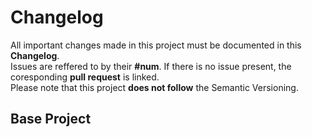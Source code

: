 # Changelog
All important changes made in this project must be documented in this **Changelog**.
</br>Issues are reffered to by their **#num**. If there is no issue present, the coresponding **pull request** is linked.
</br>Please note that this project **does not follow** the Semantic Versioning.

## Base Project
